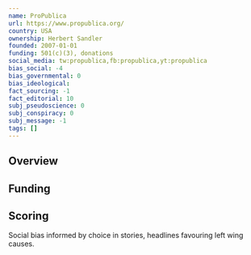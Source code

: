 ```yaml
---
name: ProPublica
url: https://www.propublica.org/
country: USA
ownership: Herbert Sandler
founded: 2007-01-01
funding: 501(c)(3), donations
social_media: tw:propublica,fb:propublica,yt:propublica
bias_social: -4
bias_governmental: 0
bias_ideological:
fact_sourcing: -1
fact_editorial: 10
subj_pseudoscience: 0
subj_conspiracy: 0
subj_message: -1
tags: []
---
```


## Overview

## Funding

## Scoring
Social bias informed by choice in stories, headlines favouring left wing causes.
